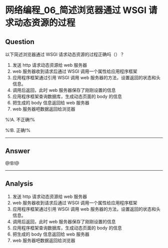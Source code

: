 # 网络编程_06_简述浏览器通过 WSGI 请求动态资源的过程

## Question
以下简述浏览器通过 WSGI 请求动态资源的过程正确吗（）？

1. 发送 http 请求动态资源给 web 服务器
2. web 服务器收到请求后通过 WSGI 调用一个属性给应用程序框架
3. 应用程序框架通过引用 WSGI 调用 web 服务器的方法，设置返回的状态和头信息。
4. 调用后返回，此时 web 服务器保存了刚刚设置的信息
5. 应用程序框架查询数据库，生成动态页面的 body 的信息
6. 把生成的 body 信息返回给 web 服务器
7. web 服务器吧数据返回给浏览器

%!A. 不正确!%

%!B. 正确!%

----

## Answer
@!B!@

----

## Analysis

1. 发送 http 请求动态资源给 web 服务器
2. web 服务器收到请求后通过 WSGI 调用一个属性给应用程序框架
3. 应用程序框架通过引用 WSGI 调用 web 服务器的方法，设置返回的状态和头信息。
4. 调用后返回，此时 web 服务器保存了刚刚设置的信息
5. 应用程序框架查询数据库，生成动态页面的 body 的信息
6. 把生成的 body 信息返回给 web 服务器
7. web 服务器吧数据返回给浏览器